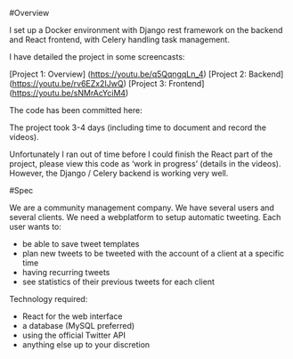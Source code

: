 #Overview

I set up a Docker environment with Django rest framework on the backend and React frontend, with Celery handling task management.

I have detailed the project in some screencasts:

[Project 1: Overview] (https://youtu.be/q5QqngqLn_4)
[Project 2: Backend] (https://youtu.be/rv6EZx2IJwQ)
[Project 3: Frontend] (https://youtu.be/sNMrAcYciM4)

The code has been committed here:

The project took 3-4 days (including time to document and record the videos).

Unfortunately I ran out of time before I could finish the React part of the project, please view this code as ‘work in progress’ (details in the videos). However, the Django / Celery backend is working very well.

#Spec

We are a community management company.
We have several users and several clients.
We need a webplatform to setup automatic tweeting.
Each user wants to:
- be able to save tweet templates
- plan new tweets to be tweeted with the account of a client at
  a specific time
- having recurring tweets
- see statistics of their previous tweets for each client

Technology required:
- React for the web interface
- a database (MySQL preferred)
- using the official Twitter API
- anything else up to your discretion


